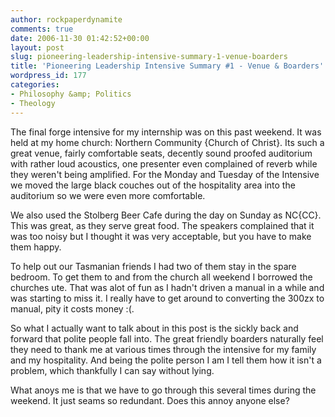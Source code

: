 ```yaml
---
author: rockpaperdynamite
comments: true
date: 2006-11-30 01:42:52+00:00
layout: post
slug: pioneering-leadership-intensive-summary-1-venue-boarders
title: 'Pioneering Leadership Intensive Summary #1 - Venue & Boarders'
wordpress_id: 177
categories:
- Philosophy &amp; Politics
- Theology
---
```


The final forge intensive for my internship was on this past weekend. It was held at my home church: Northern Community {Church of Christ}. Its such a great venue, fairly comfortable seats, decently sound proofed auditorium with rather loud acoustics, one presenter even complained of reverb while they weren't being amplified. For the Monday and Tuesday of the Intensive we moved the large black couches out of the hospitality area into the auditorium so we were even more comfortable.

We also used the Stolberg Beer Cafe during the day on Sunday as NC{CC}. This was great, as they serve great food. The speakers complained that it was too noisy but I thought it was very acceptable, but you have to make them happy.<!-- more -->

To help out our Tasmanian friends I had two of them stay in the spare bedroom. To get them to and from the church all weekend I borrowed the churches ute. That was alot of fun as I hadn't driven a manual in a while and was starting to miss it. I really have to get around to converting the 300zx to manual, pity it costs money :(.

So what I actually want to talk about in this post is the sickly back and forward that polite people fall into. The great friendly boarders naturally feel they need to thank me at various times through the intensive for my family and my hospitality. And being the polite person I am I tell them how it isn't a problem, which thankfully I can say without lying.

What anoys me is that we have to go through this several times during the weekend. It just seams so redundant. Does this annoy anyone else?
